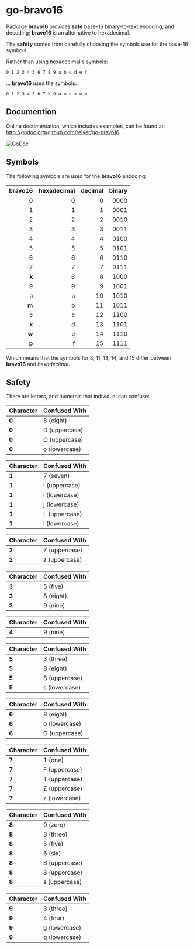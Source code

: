 # go-bravo16

Package **bravo16** provides **safe** base-16 binary-to-text encoding, and decoding;
**brave16** is an alternative to hexadecimal.

The **safety** comes from carefully choosing the symbols use for the base-16 symbols.

Rather than using hexadecimal's symbols:
```
0 1 2 3 4 5 6 7 8 9 a b c d e f
```
... **bravo16** uses the symbols:
```
0 1 2 3 4 5 6 7 k 9 a m c x w p
```

## Documention

Online documentation, which includes examples, can be found at: http://godoc.org/github.com/reiver/go-bravo16

[![GoDoc](https://godoc.org/github.com/reiver/go-bravo16?status.svg)](https://godoc.org/github.com/reiver/go-bravo16)

## Symbols

The following symbols are used for the **bravo16** encoding:

|  bravo16  | hexadecimal | decimal | binary |
| ---------:| -----------:| -------:| ------:|
|       0   |           0 |       0 |   0000 |
|       1   |           1 |       1 |   0001 |
|       2   |           2 |       2 |   0010 |
|       3   |           3 |       3 |   0011 |
|       4   |           4 |       4 |   0100 |
|       5   |           5 |       5 |   0101 |
|       6   |           6 |       6 |   0110 |
|       7   |           7 |       7 |   0111 |
|     **k** |           8 |       8 |   1000 |
|       9   |           9 |       9 |   1001 |
|       a   |           a |      10 |   1010 |
|     **m** |           b |      11 |   1011 |
|       c   |           c |      12 |   1100 |
|     **x** |           d |      13 |   1101 |
|     **w** |           e |      14 |   1110 |
|     **p** |           f |      15 |   1111 |

Which means that the symbols for 8, 11, 13, 14, and 15 differ between **bravo16** and _hexadecimal_.

## Safety

There are letters, and numerals that individual can confuse:

|   Character   | Confused With |
| ------------- |:------------- |
|         **0** | 8 (eight)     |
|         **0** | D (uppercase) |
|         **0** | O (uppercase) |
|         **0** | o (lowercase) |

|   Character   | Confused With |
| ------------- |:------------- |
|         **1** | 7 (seven)     |
|         **1** | I (uppercase) |
|         **1** | i (lowercase) |
|         **1** | j (lowercase) |
|         **1** | L (uppercase) |
|         **1** | l (lowercase) |

|   Character   | Confused With |
| ------------- |:------------- |
|         **2** | Z (uppercase) |
|         **2** | z (uppercase) |

|   Character   | Confused With |
| ------------- |:------------- |
|         **3** | 5 (five)      |
|         **3** | 8 (eight)     |
|         **3** | 9 (nine)      |

|   Character   | Confused With |
| ------------- |:------------- |
|         **4** | 9 (nine)      |

|   Character   | Confused With |
| ------------- |:------------- |
|         **5** | 3 (three)     |
|         **5** | 8 (eight)     |
|         **5** | S (uppercase) |
|         **5** | s (lowercase) |

|   Character   | Confused With |
| ------------- |:------------- |
|         **6** | 8 (eight)     |
|         **6** | b (lowercase) |
|         **6** | G (uppercase) |

|   Character   | Confused With |
| ------------- |:------------- |
|         **7** | 1 (one)       |
|         **7** | F (uppercase) |
|         **7** | T (uppercase) |
|         **7** | Z (uppercase) |
|         **7** | z (lowercase) |

|   Character   | Confused With |
| ------------- |:------------- |
|         **8** | 0 (zero)      |
|         **8** | 3 (three)     |
|         **8** | 5 (five)      |
|         **8** | 6 (six)       |
|         **8** | B (uppercase) |
|         **8** | S (uppercase) |
|         **8** | s (uppercase) |

|   Character   | Confused With |
| ------------- |:------------- |
|         **9** | 3 (three)     |
|         **9** | 4 (four)      |
|         **9** | g (lowercase) |
|         **9** | q (lowercase) |

